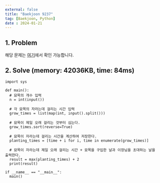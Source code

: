 ```yaml
---
external: false
title: "Baekjoon 9237"
tag: [Baekjoon, Python]
date : 2024-01-21
---
```


## 1. Problem

해당 문제는 [여기](https://www.acmicpc.net/problem/9237)에서 확인 가능합니다.

## 2. Solve (memory: 42036KB, time: 84ms)

```pyton
import sys

def main():
  # 묘목의 개수 입력
  n = int(input())
  
  # 각 묘목의 자라는데 걸리는 시간 입력
  grow_times = list(map(int, input().split()))
  
  # 묘목이 제일 오래 걸리는 것부터 심는다.
  grow_times.sort(reverse=True)
  
  # 묘목이 자라는데 걸리는 시간을 계산하여 저장한다.
  planting_times = [time + i for i, time in enumerate(grow_times)]
  
  # 묘목이 자라는데 제일 오래 걸리는 시간 + 묘목을 구입한 날과 이장님을 초대하는 날을 출력한다.
  result = max(planting_times) + 2
  print(result)

if __name__ == "__main__":
  main()
```
